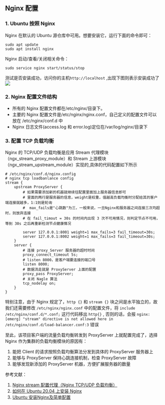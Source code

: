 ## Nginx 配置

### 1. Ubuntu 按照 Nginx
Nginx 在默认的 Ubuntu 源仓库中可用。想要安装它，运行下面的命令即可：
```
sudo apt update
sudo apt install nginx
```
Nginx 启动/查看/关闭相关命令：
```
sudo service nginx start/status/stop
```

测试是否安装成功，访问你的主机`http://localhost` ,出现下图则表示安装成功了
![](https://imgconvert.csdnimg.cn/aHR0cHM6Ly91cGxvYWQtaW1hZ2VzLmppYW5zaHUuaW8vdXBsb2FkX2ltYWdlcy80MTQxNjYtNWY5MDkwZTE2ZGI5YTM1OC5wbmc_aW1hZ2VNb2dyMi9hdXRvLW9yaWVudC9zdHJpcHxpbWFnZVZpZXcyLzIvZm9ybWF0L3dlYnA?x-oss-process=image/format,png)

### 2. Nginx 配置文件结构
* 所有的 Nginx 配置文件都在/etc/nginx/目录下。
* 主要的 Nginx 配置文件是/etc/nginx/nginx.conf，自己定义的配置文件可以放在 /etc/nginx/conf.d 中
* Nginx 日志文件(access.log 和 error.log)定位在/var/log/nginx/目录下

### 3. 配置 TCP 负载均衡
Nginx 的 TCP/UDP 负载均衡是应用 Stream 代理模块（ngx_stream_proxy_module）和 Stream 上游模块（ngx_stream_upstream_module）实现的,具体的代码配置如下所示
```
# /etc/nginx/conf.d/nginx.config
# nginx tcp loadbanlance config
stream {
    upstream ProxyServer {
        # 如果需要添加新的机器就继续往配置里面加上服务器信息即可
        # 里面的两行是服务器的信息，weight是权重，值越高负载均衡时分配给其的客户端连接就越多，1:1则是轮询
        #  max_fails是"心跳数"为三，一般来说，一旦Nginx和服务器之间连接三次均超时，则放弃连接
        # 在 fail_timout = 30s 的时间内出现 3 次不可用情况，则判定节点不可用，等到 30s 之后再重新检测节点健康情况

        server 127.0.0.1:8001 weight=1 max_fails=3 fail_timeout=30s;        
        server 127.0.0.1:8002 weight=1 max_fails=3 fail_timeout=30s;
    }   
    server {
        # 连接 proxy_Server 服务器的超时时间
        proxy_connect_timeout 5s;
        # listen 8000，是客户端要连接的端口号
        listen 8000;
        # 数据流走就是 ProxyServer 上面的配置
        proxy_pass ProxyServer;
        # 关闭 Nagle 算法
        tcp_nodelay on;
    }
}
```
特别注意，由于 Nginx 规定了，`http {}` 和 `stream {}` 块之间是水平独立的，故我们还需要修改 `/etc/nginx/nginx.conf` 中的配置文件，将 `include /etc/nginx/conf.d/*.conf;` 这行代码移出 `http{}` , 否则的话，会报 `nginx: [emerg] "stream" directive is not allowed here in /etc/nginx/conf.d/load-balancer.conf:3` 错误

至此，该项目客户端的流量负载均衡转发到 ProxyServer 上就配置完成了，选择 Nginx 作为集群的负载均衡模块的原因有：
1. 能把 Client 的请求按照负载均衡算法分发到具体的 ProxyServer 服务器上
2. 能够与 ProxyServer 保持心跳连接机制，检查 ProxyServer 故障
3. 能够发现新添加的 ProxyServer 机器，方便扩展服务器的数量

  
参考文献：
1. [Nginx stream 配置代理（Nginx TCP/UDP 负载均衡）](https://blog.51cto.com/u_1472521/4965232)
2. [如何在 Ubuntu 20.04 上安装 Nginx](https://zhuanlan.zhihu.com/p/138007915)
3. [Ubuntu 安装Nginx及简单配置](https://blog.csdn.net/shenmingxueIT/article/details/113186948)